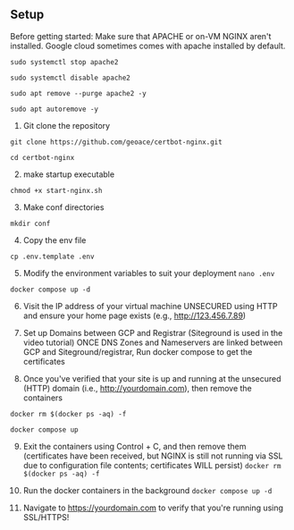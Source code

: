 ## Setup

Before getting started: Make sure that APACHE or on-VM NGINX aren't installed. Google cloud sometimes comes with apache installed by default.

`sudo systemctl stop apache2`

`sudo systemctl disable apache2`

`sudo apt remove --purge apache2 -y` 

`sudo apt autoremove -y`


1. Git clone the repository

`git clone https://github.com/geoace/certbot-nginx.git`

`cd certbot-nginx`

2. make startup executable 

`chmod +x start-nginx.sh`

3. Make conf directories

`mkdir conf`

4. Copy the env file

`cp .env.template .env`

5. Modify the environment variables to suit your deployment
`nano .env`

`docker compose up -d`

6. Visit the IP address of your virtual machine UNSECURED using HTTP and ensure your home page exists (e.g., http://123.456.7.89)

7. Set up Domains between GCP and Registrar (Siteground is used in the video tutorial)
ONCE DNS Zones and Nameservers are linked between GCP and Siteground/registrar, Run docker compose to get the certificates

8. Once you've verified that your site is up and running at the unsecured (HTTP) domain (i.e., http://yourdomain.com), then remove the containers

`docker rm $(docker ps -aq) -f`

`docker compose up`

9. Exit the containers using Control + C, and then remove them (certificates have been received, but NGINX is still not running via SSL due to configuration file contents; certificates WILL persist)
`docker rm $(docker ps -aq) -f`

10. Run the docker containers in the background
`docker compose up -d`

11. Navigate to https://yourdomain.com to verify that you're running using SSL/HTTPS!
